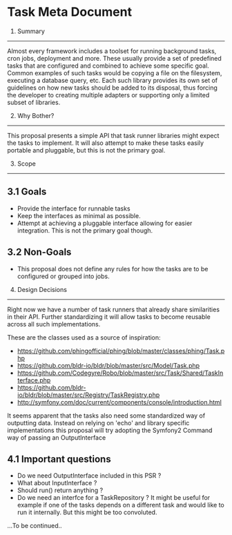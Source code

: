   
Task Meta Document
==========================

1. Summary
----------

Almost every framework includes a toolset for running background tasks, cron jobs, deployment and more.
These usually provide a set of predefined tasks that are configured and combined to achieve some specific goal.
Common examples of such tasks would be copying a file on the filesystem, executing a database query, etc.
Each such library provides its own set of guidelines on how new tasks should be added to its disposal,
thus forcing the developer to creating multiple adapters or supporting only a limited subset of libraries.

2. Why Bother?
--------------

This proposal presents a simple API that task runner libraries might expect the tasks to implement.
It will also attempt to make these tasks easily portable and pluggable, but this is not the primary goal.

3. Scope
--------

## 3.1 Goals

* Provide the interface for runnable tasks
* Keep the interfaces as minimal as possible.
* Attempt at achieving a pluggable interface allowing for easier integration. This is not the primary goal though.

## 3.2 Non-Goals

* This proposal does not define any rules for how the tasks are to be configured or grouped into jobs.

4. Design Decisions
-------------------

Right now we have a number of task runners that already share similarities in their API.
Further standardizing it will allow tasks to become reusable across all such implementations.

These are the classes used as a source of inspiration:

* https://github.com/phingofficial/phing/blob/master/classes/phing/Task.php
* https://github.com/bldr-io/bldr/blob/master/src/Model/Task.php
* https://github.com/Codegyre/Robo/blob/master/src/Task/Shared/TaskInterface.php
* https://github.com/bldr-io/bldr/blob/master/src/Registry/TaskRegistry.php
* http://symfony.com/doc/current/components/console/introduction.html

It seems apparent that the tasks also need some standardized way of outputting data. 
Instead on relying on 'echo' and library specific implementations this proposal will try adopting
the Symfony2 Command way of passing an OutputInterface

## 4.1 Important questions

* Do we need OutputInterface included in this PSR ?
* What about InputInterface ?
* Should run() return anything ?
* Do we need an interfce for a TaskRepository ? It might be useful for example if one of the tasks depends on
a different task and would like to run it internally. But this might be too convoluted.

...To be continued..
